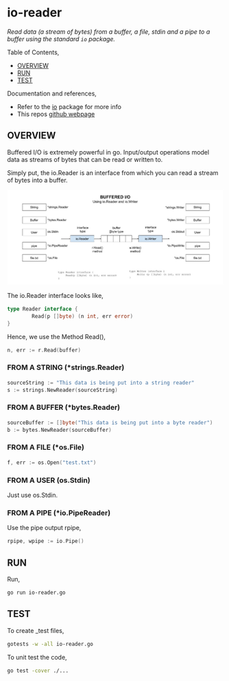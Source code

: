 # io-reader

_Read data (a stream of bytes) from a buffer, a file, stdin and a pipe to a buffer
using the standard `io` package._

Table of Contents,

* [OVERVIEW](https://github.com/JeffDeCola/my-go-examples/tree/master/input-output/io-reader#overview)
* [RUN](https://github.com/JeffDeCola/my-go-examples/tree/master/input-output/io-reader#run)
* [TEST](https://github.com/JeffDeCola/my-go-examples/tree/master/input-output/io-reader#test)

Documentation and references,

* Refer to the
  [io](https://pkg.go.dev/io)
  package for more info
* This repos [github webpage](https://jeffdecola.github.io/my-go-examples/)

## OVERVIEW

Buffered I/O is extremely powerful in go.
Input/output operations model data as streams of bytes that
can be read or written to.

Simply put, the io.Reader is an interface from which you can
read a stream of bytes into a buffer.

![IMAGE - buffered-io.jpg - IMAGE](../../docs/pics/input-output/buffered-io.jpg)

The io.Reader interface looks like,

```go
type Reader interface {
        Read(p []byte) (n int, err error)
}
```

Hence, we use the Method Read(),

```go
n, err := r.Read(buffer)
```

### FROM A STRING (*strings.Reader)

```go
sourceString := "This data is being put into a string reader"
s := strings.NewReader(sourceString)
```

### FROM A BUFFER (*bytes.Reader)

```go
sourceBuffer := []byte("This data is being put into a byte reader")
b := bytes.NewReader(sourceBuffer)
```

### FROM A FILE (*os.File)

```go
f, err := os.Open("test.txt")
```

### FROM A USER (os.Stdin)

Just use os.Stdin.

### FROM A PIPE (*io.PipeReader)

Use the pipe output rpipe,

```go
rpipe, wpipe := io.Pipe()
```

## RUN

Run,

```bash
go run io-reader.go
```

## TEST

To create _test files,

```bash
gotests -w -all io-reader.go
```

To unit test the code,

```bash
go test -cover ./... 
```
